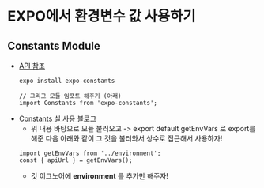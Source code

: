 # EXPO에서 환경변수 값 사용하기 

###

## Constants Module
- [API 참조](https://docs.expo.io/versions/latest/sdk/constants/)
    ``` 
    expo install expo-constants 

    // 그리고 모듈 임포트 해주기 (아래)
    import Constants from 'expo-constants';
    ```
- [Constants 실 사용 블로그](https://velog.io/@thms200/ExpoReact-Native-%ED%99%98%EA%B2%BD-%EB%B3%80%EC%88%98-%EC%84%A4%EC%A0%95%ED%95%98%EA%B8%B0)
    - 위 내용 바탕으로 모듈 불러오고 -> export default getEnvVars 로 export를 해준 다음 아래와 같이 그 것을 불러와서 상수로 접근해서 사용하자! 
    ```
    import getEnvVars from '../environment';
    const { apiUrl } = getEnvVars();
    ```
    - 깃 이그노어에 **environment** 를 추가만 해주자!